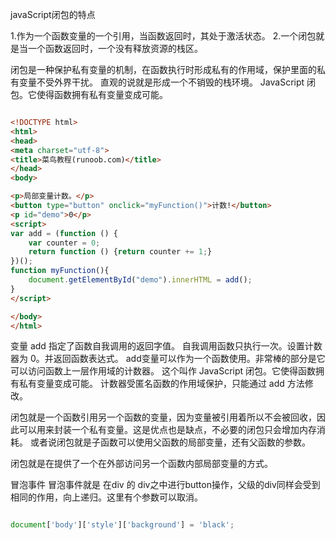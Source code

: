 javaScript闭包的特点

1.作为一个函数变量的一个引用，当函数返回时，其处于激活状态。
2.一个闭包就是当一个函数返回时，一个没有释放资源的栈区。

闭包是一种保护私有变量的机制，在函数执行时形成私有的作用域，保护里面的私有变量不受外界干扰。
直观的说就是形成一个不销毁的栈环境。
JavaScript 闭包。它使得函数拥有私有变量变成可能。

```html

<!DOCTYPE html>
<html>
<head>
<meta charset="utf-8">
<title>菜鸟教程(runoob.com)</title>
</head>
<body>

<p>局部变量计数。</p>
<button type="button" onclick="myFunction()">计数!</button>
<p id="demo">0</p>
<script>
var add = (function () {
    var counter = 0;
    return function () {return counter += 1;}
})();
function myFunction(){
    document.getElementById("demo").innerHTML = add();
}
</script>

</body>
</html>
```

变量 add 指定了函数自我调用的返回字值。
自我调用函数只执行一次。设置计数器为 0。并返回函数表达式。
add变量可以作为一个函数使用。非常棒的部分是它可以访问函数上一层作用域的计数器。
这个叫作 JavaScript 闭包。它使得函数拥有私有变量变成可能。
计数器受匿名函数的作用域保护，只能通过 add 方法修改。


闭包就是一个函数引用另一个函数的变量，因为变量被引用着所以不会被回收，因此可以用来封装一个私有变量。这是优点也是缺点，不必要的闭包只会增加内存消耗。
或者说闭包就是子函数可以使用父函数的局部变量，还有父函数的参数。

闭包就是在提供了一个在外部访问另一个函数内部局部变量的方式。

冒泡事件
冒泡事件就是  在div 的 div之中进行button操作，父级的div同样会受到相同的作用，向上递归。这里有个参数可以取消。

```javascript

document['body']['style']['background'] = 'black';
```
